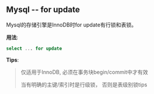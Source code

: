 ## Mysql -- for update



Mysql的存储引擎是InnoDB时for update有行锁和表锁。



**用法**:

```sql
select ... for update
```



**Tips**:

> 仅适用于InnoDB, 必须在事务块begin/commit中才有效
>
> 当有明确的主键/索引时是行级锁， 否则是表级别锁tips

